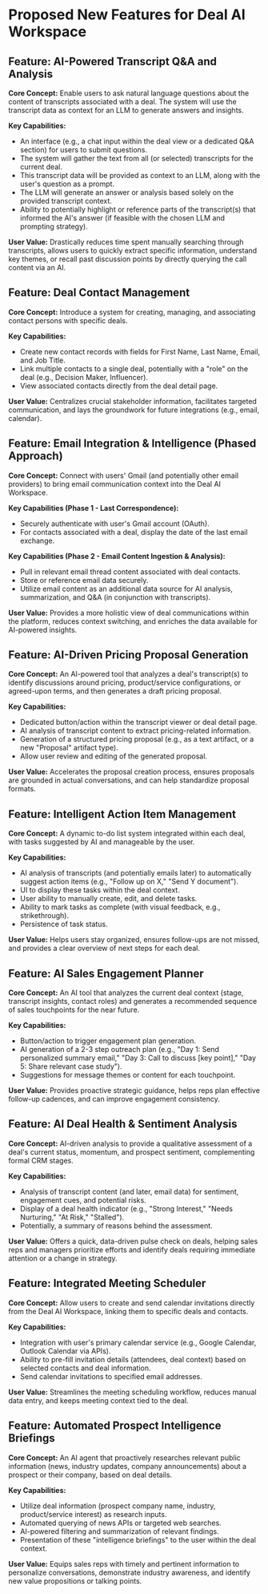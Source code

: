 # Proposed New Features for Deal AI Workspace

## Feature: AI-Powered Transcript Q&A and Analysis

**Core Concept:** Enable users to ask natural language questions about the content of transcripts associated with a deal. The system will use the transcript data as context for an LLM to generate answers and insights.

**Key Capabilities:**

- An interface (e.g., a chat input within the deal view or a dedicated Q&A section) for users to submit questions.
- The system will gather the text from all (or selected) transcripts for the current deal.
- This transcript data will be provided as context to an LLM, along with the user's question as a prompt.
- The LLM will generate an answer or analysis based solely on the provided transcript context.
- Ability to potentially highlight or reference parts of the transcript(s) that informed the AI's answer (if feasible with the chosen LLM and prompting strategy).

**User Value:** Drastically reduces time spent manually searching through transcripts, allows users to quickly extract specific information, understand key themes, or recall past discussion points by directly querying the call content via an AI.

## Feature: Deal Contact Management

**Core Concept:** Introduce a system for creating, managing, and associating contact persons with specific deals.

**Key Capabilities:**

- Create new contact records with fields for First Name, Last Name, Email, and Job Title.
- Link multiple contacts to a single deal, potentially with a "role" on the deal (e.g., Decision Maker, Influencer).
- View associated contacts directly from the deal detail page.

**User Value:** Centralizes crucial stakeholder information, facilitates targeted communication, and lays the groundwork for future integrations (e.g., email, calendar).

## Feature: Email Integration & Intelligence (Phased Approach)

**Core Concept:** Connect with users' Gmail (and potentially other email providers) to bring email communication context into the Deal AI Workspace.

**Key Capabilities (Phase 1 - Last Correspondence):**

- Securely authenticate with user's Gmail account (OAuth).
- For contacts associated with a deal, display the date of the last email exchange.

**Key Capabilities (Phase 2 - Email Content Ingestion & Analysis):**

- Pull in relevant email thread content associated with deal contacts.
- Store or reference email data securely.
- Utilize email content as an additional data source for AI analysis, summarization, and Q&A (in conjunction with transcripts).

**User Value:** Provides a more holistic view of deal communications within the platform, reduces context switching, and enriches the data available for AI-powered insights.

## Feature: AI-Driven Pricing Proposal Generation

**Core Concept:** An AI-powered tool that analyzes a deal's transcript(s) to identify discussions around pricing, product/service configurations, or agreed-upon terms, and then generates a draft pricing proposal.

**Key Capabilities:**

- Dedicated button/action within the transcript viewer or deal detail page.
- AI analysis of transcript content to extract pricing-related information.
- Generation of a structured pricing proposal (e.g., as a text artifact, or a new "Proposal" artifact type).
- Allow user review and editing of the generated proposal.

**User Value:** Accelerates the proposal creation process, ensures proposals are grounded in actual conversations, and can help standardize proposal formats.

## Feature: Intelligent Action Item Management

**Core Concept:** A dynamic to-do list system integrated within each deal, with tasks suggested by AI and manageable by the user.

**Key Capabilities:**

- AI analysis of transcripts (and potentially emails later) to automatically suggest action items (e.g., "Follow up on X," "Send Y document").
- UI to display these tasks within the deal context.
- User ability to manually create, edit, and delete tasks.
- Ability to mark tasks as complete (with visual feedback, e.g., strikethrough).
- Persistence of task status.

**User Value:** Helps users stay organized, ensures follow-ups are not missed, and provides a clear overview of next steps for each deal.

## Feature: AI Sales Engagement Planner

**Core Concept:** An AI tool that analyzes the current deal context (stage, transcript insights, contact roles) and generates a recommended sequence of sales touchpoints for the near future.

**Key Capabilities:**

- Button/action to trigger engagement plan generation.
- AI generation of a 2-3 step outreach plan (e.g., "Day 1: Send personalized summary email," "Day 3: Call to discuss [key point]," "Day 5: Share relevant case study").
- Suggestions for message themes or content for each touchpoint.

**User Value:** Provides proactive strategic guidance, helps reps plan effective follow-up cadences, and can improve engagement consistency.

## Feature: AI Deal Health & Sentiment Analysis

**Core Concept:** AI-driven analysis to provide a qualitative assessment of a deal's current status, momentum, and prospect sentiment, complementing formal CRM stages.

**Key Capabilities:**

- Analysis of transcript content (and later, email data) for sentiment, engagement cues, and potential risks.
- Display of a deal health indicator (e.g., "Strong Interest," "Needs Nurturing," "At Risk," "Stalled").
- Potentially, a summary of reasons behind the assessment.

**User Value:** Offers a quick, data-driven pulse check on deals, helping sales reps and managers prioritize efforts and identify deals requiring immediate attention or a change in strategy.

## Feature: Integrated Meeting Scheduler

**Core Concept:** Allow users to create and send calendar invitations directly from the Deal AI Workspace, linking them to specific deals and contacts.

**Key Capabilities:**

- Integration with user's primary calendar service (e.g., Google Calendar, Outlook Calendar via APIs).
- Ability to pre-fill invitation details (attendees, deal context) based on selected contacts and deal information.
- Send calendar invitations to specified email addresses.

**User Value:** Streamlines the meeting scheduling workflow, reduces manual data entry, and keeps meeting context tied to the deal.

## Feature: Automated Prospect Intelligence Briefings

**Core Concept:** An AI agent that proactively researches relevant public information (news, industry updates, company announcements) about a prospect or their company, based on deal details.

**Key Capabilities:**

- Utilize deal information (prospect company name, industry, product/service interest) as research inputs.
- Automated querying of news APIs or targeted web searches.
- AI-powered filtering and summarization of relevant findings.
- Presentation of these "intelligence briefings" to the user within the deal context.

**User Value:** Equips sales reps with timely and pertinent information to personalize conversations, demonstrate industry awareness, and identify new value propositions or talking points.
